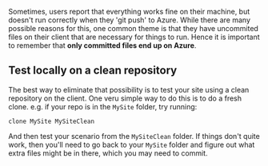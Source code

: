 Sometimes, users report that everything works fine on their machine, but doesn't run correctly when they 'git push' to Azure. While there are many possible reasons for this, one common theme is that they have uncommited files on their client that are necessary for things to run. Hence it is important to remember that **only committed files end up on Azure**.

## Test locally on a clean repository

The best way to eliminate that possibility is to test your site using a clean repository on the client. One veru simple way to do this is to do a fresh clone. e.g. if your repo is in the `MySite` folder, try running:

    clone MySite MySiteClean

And then test your scenario from the `MySiteClean` folder. If things don't quite work, then you'll need to go back to your `MySite` folder and figure out what extra files might be in there, which you may need to commit. 